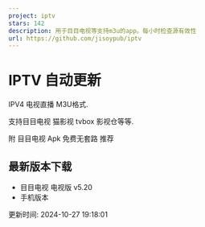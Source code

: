 ```yaml
---
project: iptv
stars: 142
description: 用于目目电视等支持m3u的app。每小时检查源有效性
url: https://github.com/jisoypub/iptv
---
```


IPTV 自动更新
=========

IPV4 电视直播 M3U格式.

支持目目电视 猫影视 tvbox 影视仓等等.

附 目目电视 Apk 免费无套路 推荐

最新版本下载
------

-   目目电视 电视版 v5.20
-   手机版本

更新时间: 2024-10-27 19:18:01

